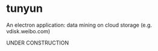 # tunyun
An electron application: data mining on cloud storage (e.g. vdisk.weibo.com)

UNDER CONSTRUCTION
